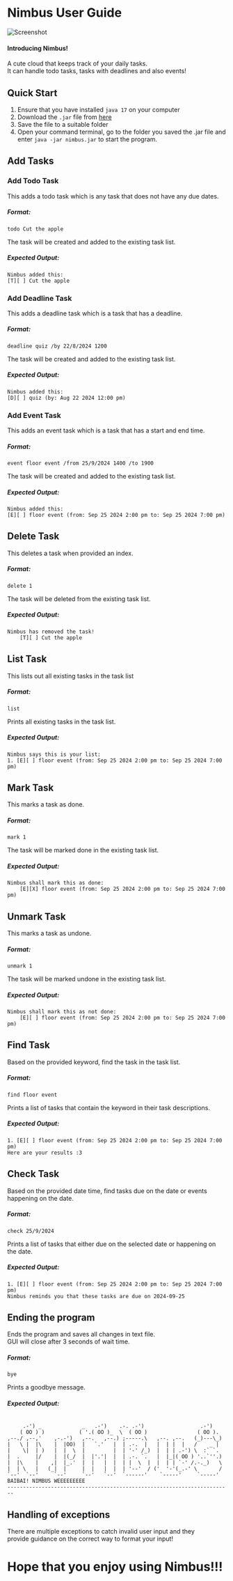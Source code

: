 # Nimbus User Guide

![Screenshot](Ui.png)

#### Introducing Nimbus!
A cute cloud that keeps track of your daily tasks.  
It can handle todo tasks, tasks with deadlines and also events!

## Quick Start
1. Ensure that you have installed `java 17` on your computer
2. Download the `.jar` file from [here](https://github.com/SlothyCat/ip/releases/download/v0.2/nimbus.jar)
3. Save the file to a suitable folder
4. Open your command terminal, go to the folder you saved the .jar file and enter `java -jar nimbus.jar` to start the program.


## Add Tasks

### Add Todo Task
This adds a todo task which is any task that does not have any due dates.  
##### Format:  
```
todo Cut the apple
```
The task will be created and added to the existing task list.  

##### Expected Output:
```
Nimbus added this: 
[T][ ] Cut the apple
```

### Add Deadline Task
This adds a deadline task which is a task that has a deadline.  
##### Format:  
```
deadline quiz /by 22/8/2024 1200
```
The task will be created and added to the existing task list.  

##### Expected Output:
```
Nimbus added this: 
[D][ ] quiz (by: Aug 22 2024 12:00 pm)
```

### Add Event Task
This adds an event task which is a task that has a start and end time.  
##### Format:  
```
event floor event /from 25/9/2024 1400 /to 1900
```
The task will be created and added to the existing task list.  

##### Expected Output:
```
Nimbus added this: 
[E][ ] floor event (from: Sep 25 2024 2:00 pm to: Sep 25 2024 7:00 pm)
```

## Delete Task
This deletes a task when provided an index.  
##### Format:  
```
delete 1
```
The task will be deleted from the existing task list.  

##### Expected Output:
```
Nimbus has removed the task! 
    [T][ ] Cut the apple
```

## List Task
This lists out all existing tasks in the task list 
##### Format:  
```
list
```
Prints all existing tasks in the task list.  

##### Expected Output:
```
Nimbus says this is your list: 
1. [E][ ] floor event (from: Sep 25 2024 2:00 pm to: Sep 25 2024 7:00 pm)
```

## Mark Task
This marks a task as done.  
##### Format:  
```
mark 1
```
The task will be marked done in the existing task list.  

##### Expected Output:
```
Nimbus shall mark this as done:
    [E][X] floor event (from: Sep 25 2024 2:00 pm to: Sep 25 2024 7:00 pm)
```

## Unmark Task
This marks a task as undone.  
##### Format:  
```
unmark 1
```
The task will be marked undone in the existing task list.  

##### Expected Output:
```
Nimbus shall mark this as not done:
    [E][ ] floor event (from: Sep 25 2024 2:00 pm to: Sep 25 2024 7:00 pm)
```

## Find Task
Based on the provided keyword, find the task in the task list.  
##### Format:  
```
find floor event
```
Prints a list of tasks that contain the keyword in their task descriptions.  

##### Expected Output:
```
1. [E][ ] floor event (from: Sep 25 2024 2:00 pm to: Sep 25 2024 7:00 pm)
Here are your results :3
```

## Check Task
Based on the provided date time, find tasks due on the date or events happening on the date.  
##### Format:  
```
check 25/9/2024
```
Prints a list of tasks that either due on the selected date or happening on the date.  

##### Expected Output:
```
1. [E][ ] floor event (from: Sep 25 2024 2:00 pm to: Sep 25 2024 7:00 pm)
Nimbus reminds you that these tasks are due on 2024-09-25
```

## Ending the program
Ends the program and saves all changes in text file.  
GUI will close after 3 seconds of wait time.
##### Format:  
```
bye
```
Prints a goodbye message.  

##### Expected Output:
```

     .-') _             _   .-')    .-. .-')                  .-')    
    ( OO ) )           ( '.( OO )_  \  ( OO )                ( OO ).  
,--./ ,--,'    ,-.-')   ,--.   ,--.) ;-----.\   ,--. ,--.   (_)---\_) 
|   \ |  |\    |  |OO)  |   `.'   |  | .-.  |   |  | |  |   /    _ |  
|    \|  | )   |  |  \  |         |  | '-' /_)  |  | | .-') \  :` `.  
|  .     |/    |  |(_/  |  |'.'|  |  | .-. `.   |  |_|( OO ) '..`''.) 
|  |\    |    ,|  |_.'  |  |   |  |  | |  \  |  |  | | `-' /.-._)   \ 
|  | \   |   (_|  |     |  |   |  |  | '--'  / ('  '-'(_.-' \       / 
`--'  `--'     `--'     `--'   `--'  `------'    `-----'     `-----'  
BAIBAI! NIMBUS WEEEEEEEEE
------------------------------------------------------------------------
```

## Handling of exceptions
There are multiple exceptions to catch invalid user input and they  
provide guidance on the correct way to format your input!

# Hope that you enjoy using Nimbus!!!
